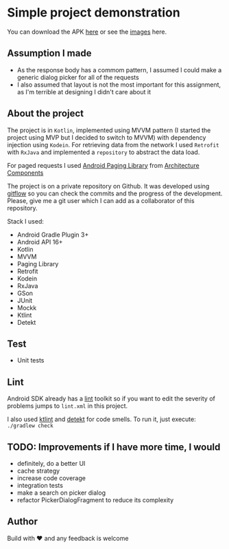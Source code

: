 # Simple project demonstration
You can download the APK [here](https://github.com/diegolucasb/car-selection/tree/master/apk) or see the [images](https://github.com/diegolucasb/car-selection/tree/master/screenshots) here.

## Assumption I made
- As the response body has a commom pattern, I assumed I could make a generic dialog picker for all of the requests
- I also assumed that layout is not the most important for this assignment, as I'm terrible at designing I didn't care about it

## About the project
The project is in `Kotlin`, implemented using MVVM pattern (I started the project using MVP but I decided to switch to MVVM)  with dependency injection using `Kodein`. For retrieving data from the network I used `Retrofit` with `RxJava` and implemented a `repository` to abstract the data load.

For paged requests I used [Android Paging Library](https://developer.android.com/topic/libraries/architecture/paging.html) from [Architecture Components](https://developer.android.com/topic/libraries/architecture/index.html)

The project is on a private repository on Github. It was developed using [gitflow](https://datasift.github.io/gitflow/IntroducingGitFlow.html) so you can check the commits and the progress of the development. Please, give me a git user which I can add as a collaborator of this repository.

Stack I used:
* Android Gradle Plugin 3+
* Android API 16+
* Kotlin
* MVVM
* Paging Library
* Retrofit
* Kodein
* RxJava
* GSon
* JUnit
* Mockk
* Ktlint
* Detekt

## Test
* Unit tests 

## Lint
Android SDK already has a [lint](https://developer.android.com/studio/write/lint.html) 
toolkit so if you want to edit the severity of problems jumps to ```lint.xml``` in this project. 

I also used [ktlint](https://ktlint.github.io/) and [detekt](https://github.com/arturbosch/detekt) for code smells. To run it, just execute: ```./gradlew check```

## TODO: Improvements if I have more time, I would
- definitely, do a better UI
- cache strategy
- increase code coverage
- integration tests
- make a search on picker dialog
- refactor PickerDialogFragment to reduce its complexity

## Author
Build with ❤️ and any feedback is welcome